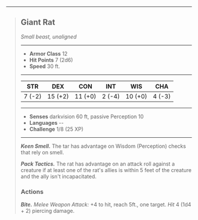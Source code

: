 ___
> ## Giant Rat
>*Small beast, unaligned*
> ___
> - **Armor Class** 12
> - **Hit Points** 7 (2d6)
> - **Speed** 30 ft.
>___
>|STR|DEX|CON|INT|WIS|CHA|
>|:---:|:---:|:---:|:---:|:---:|:---:|
>|7 (-2)|15 (+2)|11 (+0)|2 (-4)|10 (+0)|4 (-3)|
>___
> - **Senses** darkvision 60 ft, passive Perception 10
> - **Languages** --
> - **Challenge** 1/8 (25 XP)
> ___
> ***Keen Smell.*** The tar has advantage on Wisdom (Perception) checks that rely on smell.
>
> ***Pack Tactics.*** The rat has advantage on an attack roll against a creature if at least one of the rat's allies is within 5 feet of the creature and the ally isn't incapacitated.
> ### Actions
> ***Bite.*** *Melee Weapon Attack:* +4 to hit, reach 5ft., one target. *Hit* 4 (1d4 + 2) piercing damage.
